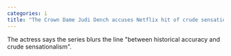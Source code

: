 ```yaml
---
categories: i
title: "The Crown Dame Judi Dench accuses Netflix hit of crude sensationalism"
---
```

The actress says the series blurs the line "between historical accuracy and crude sensationalism".